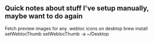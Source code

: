 
## Quick notes about stuff I've setup manually, maybe want to do again

Fetch preview images for any .webloc icons on desktop
brew install setWeblocThumb
setWeblocThumb -a ~/Desktop
